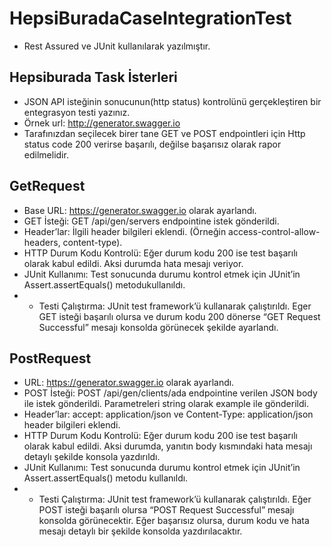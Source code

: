 # HepsiBuradaCaseIntegrationTest

* Rest Assured ve JUnit kullanılarak yazılmıştır.

## Hepsiburada Task İsterleri  </br>
* JSON API isteğinin sonucunun(http status) kontrolünü gerçekleştiren bir entegrasyon testi yazınız.
* Örnek url: http://generator.swagger.io
* Tarafınızdan seçilecek birer tane GET ve POST endpointleri için Http status code 200 verirse başarılı,
değilse başarısız olarak rapor edilmelidir.

## GetRequest
* Base URL: https://generator.swagger.io olarak ayarlandı.
* GET İsteği: GET /api/gen/servers endpointine istek gönderildi.
* Header’lar: İlgili header bilgileri eklendi. (Örneğin access-control-allow-headers, content-type).
* HTTP Durum Kodu Kontrolü: Eğer durum kodu 200 ise test başarılı olarak kabul edildi. Aksi durumda hata mesajı veriyor.
* JUnit Kullanımı: Test sonucunda durumu kontrol etmek için JUnit’in Assert.assertEquals() metodukullanıldı.
*  * Testi Çalıştırma:
  JUnit test framework’ü kullanarak çalıştırıldı. Eger GET isteği başarılı olursa ve durum kodu 200 dönerse “GET Request Successful” mesajı konsolda görünecek şekilde ayarlandı.

## PostRequest

* URL: https://generator.swagger.io olarak ayarlandı.
* POST İsteği: POST /api/gen/clients/ada endpointine verilen JSON body ile istek gönderildi. Parametreleri string olarak example ile gönderildi.
* Header’lar: accept: application/json ve Content-Type: application/json header bilgileri eklendi.
* HTTP Durum Kodu Kontrolü: Eğer durum kodu 200 ise test başarılı olarak kabul edildi. Aksi durumda, yanıtın body kısmındaki hata mesajı detaylı şekilde konsola yazdırıldı. 
* JUnit Kullanımı: Test sonucunda durumu kontrol etmek için JUnit’in Assert.assertEquals() metodu kullanıldı.
*  * Testi Çalıştırma:
 JUnit test framework’ü kullanarak çalıştırıldı. Eğer POST isteği başarılı olursa “POST Request Successful” mesajı konsolda görünecektir. Eğer başarısız olursa, durum kodu ve hata mesajı detaylı bir şekilde konsolda yazdırılacaktır.
